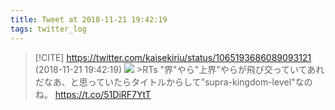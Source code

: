 ```yaml
---
title: Tweet at 2018-11-21 19:42:19
tags: twitter_log
---
```


> [!CITE] https://twitter.com/kaisekiriu/status/1065193686089093121 (2018-11-21 19:42:19)
> ![](https://twitter.com/kaisekiriu/status/1065193686089093121)
> &gt;RTs
> "界"やら"上界"やらが飛び交っていてあれだなあ、と思っていたらタイトルからして"supra-kingdom-level"なのね。
> https://t.co/51DiRF7YtT

